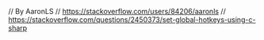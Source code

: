 // By AaronLS
// https://stackoverflow.com/users/84206/aaronls
// https://stackoverflow.com/questions/2450373/set-global-hotkeys-using-c-sharp